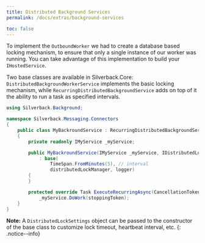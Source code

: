 ```yaml
---
title: Distributed Background Services
permalink: /docs/extras/background-services

toc: false
---
```


To implement the `OutboundWorker` we had to create a database based locking mechanism, to ensure that only a single instance of our worker was running. You can take advantage of this implementation to build your `IHostedService`.

Two base classes are available in Silverback.Core: `DistributedBackgroundWorkerService` implements the basic locking mechanism, while `RecurringDistributedBackgroundService` adds on top of it the ability to run a task as specified intervals.

```c#
using Silverback.Background;

namespace Silverback.Messaging.Connectors
{
    public class MyBackroundService : RecurringDistributedBackgroundService
    {
        private readonly IMyService _myService;

        public MyBackroundService(IMyService _myService, IDistributedLockManager distributedLockManager, ILogger<OutboundQueueWorkerService> logger)
            : base(
                TimeSpan.FromMinutes(5), // interval
                distributedLockManager, logger)
        {
        }

        protected override Task ExecuteRecurringAsync(CancellationToken stoppingToken) => 
            _myService.DoWork(stoppingToken);
    }
}
```

**Note:** A `DistributedLockSettings` object can be passed to the constructor of the base class to customize lock timeout, heartbeat interval, etc.
{: .notice--info}

